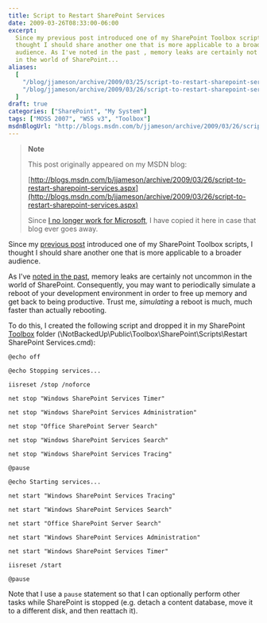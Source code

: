```yaml
---
title: Script to Restart SharePoint Services
date: 2009-03-26T08:33:00-06:00
excerpt:
  Since my previous post introduced one of my SharePoint Toolbox scripts, I
  thought I should share another one that is more applicable to a broader
  audience. As I've noted in the past , memory leaks are certainly not uncommon
  in the world of SharePoint...
aliases:
  [
    "/blog/jjameson/archive/2009/03/25/script-to-restart-sharepoint-services.aspx",
    "/blog/jjameson/archive/2009/03/26/script-to-restart-sharepoint-services.aspx",
  ]
draft: true
categories: ["SharePoint", "My System"]
tags: ["MOSS 2007", "WSS v3", "Toolbox"]
msdnBlogUrl: "http://blogs.msdn.com/b/jjameson/archive/2009/03/26/script-to-restart-sharepoint-services.aspx"
---
```


> **Note**
>
> This post originally appeared on my MSDN blog:
>
> [http://blogs.msdn.com/b/jjameson/archive/2009/03/26/script-to-restart-sharepoint-services.aspx](http://blogs.msdn.com/b/jjameson/archive/2009/03/26/script-to-restart-sharepoint-services.aspx)
>
> Since
> [I no longer work for Microsoft](/blog/jjameson/2011/09/02/last-day-with-microsoft),
> I have copied it here in case that blog ever goes away.

Since my
[previous post](/blog/jjameson/2009/03/26/sharepoint-uls-logs-flooded-with-preserving-template-record-with-size)
introduced one of my SharePoint Toolbox scripts, I thought I should share
another one that is more applicable to a broader audience.

As I've
[noted in the past](/blog/jjameson/2008/04/09/memory-leak-in-splimitedwebpartmanager-a-k-a-idisposables-containing-idisposables),
memory leaks are certainly not uncommon in the world of SharePoint.
Consequently, you may want to periodically simulate a reboot of your development
environment in order to free up memory and get back to being productive. Trust
me, *simulating* a reboot is much, much faster than actually rebooting.

To do this, I created the following script and dropped it in my SharePoint
[Toolbox](/blog/jjameson/2007/03/22/backedup-and-notbackedup) folder
(\NotBackedUp\Public\Toolbox\SharePoint\Scripts\Restart SharePoint
Services.cmd):

```
@echo off

@echo Stopping services...

iisreset /stop /noforce

net stop "Windows SharePoint Services Timer"

net stop "Windows SharePoint Services Administration"

net stop "Office SharePoint Server Search"

net stop "Windows SharePoint Services Search"

net stop "Windows SharePoint Services Tracing"

@pause

@echo Starting services...

net start "Windows SharePoint Services Tracing"

net start "Windows SharePoint Services Search"

net start "Office SharePoint Server Search"

net start "Windows SharePoint Services Administration"

net start "Windows SharePoint Services Timer"

iisreset /start

@pause
```

Note that I use a `pause` statement so that I can optionally perform other tasks
while SharePoint is stopped (e.g. detach a content database, move it to a
different disk, and then reattach it).
